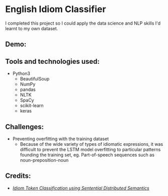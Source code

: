 # English Idiom Classifier
 
I completed this project so I could apply the data science and NLP skills I'd learnt to my own dataset.

## Demo:

## Tools and technologies used:
* Python3
  * BeautifulSoup
  * NumPy
  * pandas
  * NLTK
  * SpaCy
  * scikit-learn
  * keras

## Challenges:
* Preventing overfitting with the training dataset
  * Because of the wide variety of types of idiomatic expressions, it was difficult to prevent the LSTM model overfitting to particular patterns founding the training set, eg. Part-of-speech sequences such as noun-preposition-noun

## Credits:
* [_Idiom Token Classification using Sentential Distributed Semantics_](https://aclanthology.org/P16-1019.pdf)
